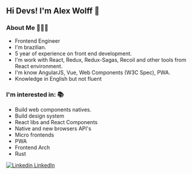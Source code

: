 ## Hi Devs! I'm Alex Wolff 👋

###  About Me 👨🏽‍💻

- Frontend Engineer
- I'm brazilian. 
- 5 year of experience on front end development.
- I'm work with React, Redux, Redux-Sagas, Recoil and other tools from React environment.
- I'm know AngularJS, Vue, Web Components (W3C Spec), PWA.
- Knowledge in English but not fluent

### I'm interested in: 📚
 - Build web components natives.
 - Build design system
 - React libs and React Components
 - Native and new browsers API's
 - Micro frontends 
 - PWA
 - Frontend Arch
 - Rust 

[![Linkedin](https://i.stack.imgur.com/gVE0j.png) LinkedIn](https://www.linkedin.com/in/alexgwolff/)
